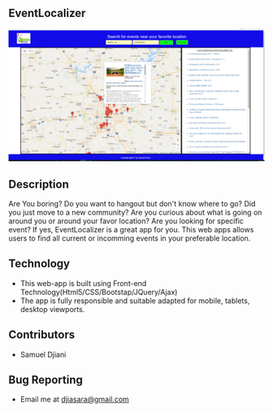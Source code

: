 EventLocalizer
---------------

![Picture](eventloc_screenshot.png)

Description
---------------------------
Are You boring? Do you want to hangout but don't know where to go? Did you just move to a new community? Are you curious about what is going on around you or around your favor location? Are you looking for specific event? If yes, EventLocalizer is a great app for you. This web apps allows users to find all current or incomming events in your preferable location. 

Technology
-----------
- This web-app is built using Front-end Technology(Html5/CSS/Bootstap/JQuery/Ajax)
- The app is fully responsible and suitable adapted for mobile, tablets, desktop viewports.



Contributors
------------
 - Samuel Djiani 


Bug Reporting
-------------
- Email  me at <djiasara@gmail.com> 